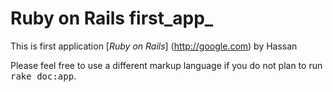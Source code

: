 # Ruby on Rails first_app_

This is first application [*Ruby on Rails*] (http://google.com) by Hassan 

Please feel free to use a different markup language if you do not plan to run
<tt>rake doc:app</tt>.
